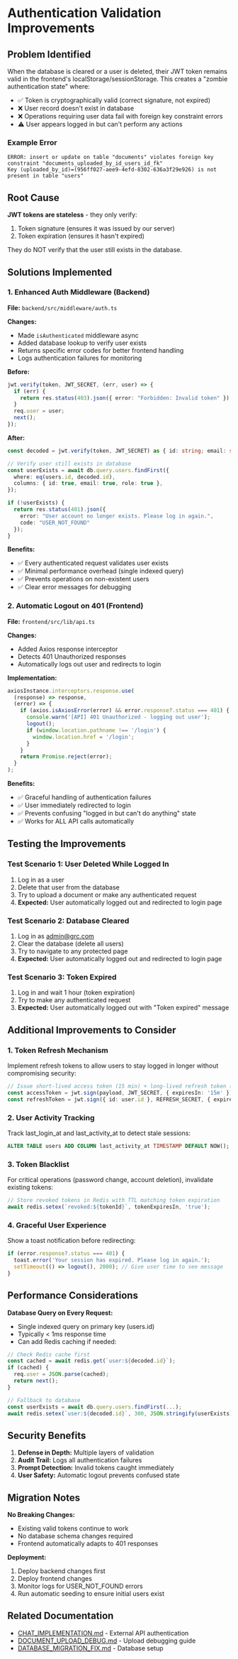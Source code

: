 # Authentication Validation Improvements

## Problem Identified

When the database is cleared or a user is deleted, their JWT token remains valid in the frontend's localStorage/sessionStorage. This creates a "zombie authentication state" where:

- ✅ Token is cryptographically valid (correct signature, not expired)
- ❌ User record doesn't exist in database
- ❌ Operations requiring user data fail with foreign key constraint errors
- ⚠️ User appears logged in but can't perform any actions

### Example Error
```
ERROR: insert or update on table "documents" violates foreign key constraint "documents_uploaded_by_id_users_id_fk"
Key (uploaded_by_id)=(956ff027-aee9-4efd-8302-636a3f29e926) is not present in table "users"
```

## Root Cause

**JWT tokens are stateless** - they only verify:
1. Token signature (ensures it was issued by our server)
2. Token expiration (ensures it hasn't expired)

They do NOT verify that the user still exists in the database.

## Solutions Implemented

### 1. Enhanced Auth Middleware (Backend)

**File:** `backend/src/middleware/auth.ts`

**Changes:**
- Made `isAuthenticated` middleware async
- Added database lookup to verify user exists
- Returns specific error codes for better frontend handling
- Logs authentication failures for monitoring

**Before:**
```typescript
jwt.verify(token, JWT_SECRET, (err, user) => {
  if (err) {
    return res.status(403).json({ error: "Forbidden: Invalid token" });
  }
  req.user = user;
  next();
});
```

**After:**
```typescript
const decoded = jwt.verify(token, JWT_SECRET) as { id: string; email: string; role: string };

// Verify user still exists in database
const userExists = await db.query.users.findFirst({
  where: eq(users.id, decoded.id),
  columns: { id: true, email: true, role: true },
});

if (!userExists) {
  return res.status(401).json({ 
    error: "User account no longer exists. Please log in again.",
    code: "USER_NOT_FOUND"
  });
}
```

**Benefits:**
- ✅ Every authenticated request validates user exists
- ✅ Minimal performance overhead (single indexed query)
- ✅ Prevents operations on non-existent users
- ✅ Clear error messages for debugging

### 2. Automatic Logout on 401 (Frontend)

**File:** `frontend/src/lib/api.ts`

**Changes:**
- Added Axios response interceptor
- Detects 401 Unauthorized responses
- Automatically logs out user and redirects to login

**Implementation:**
```typescript
axiosInstance.interceptors.response.use(
  (response) => response,
  (error) => {
    if (axios.isAxiosError(error) && error.response?.status === 401) {
      console.warn('[API] 401 Unauthorized - logging out user');
      logout();
      if (window.location.pathname !== '/login') {
        window.location.href = '/login';
      }
    }
    return Promise.reject(error);
  }
);
```

**Benefits:**
- ✅ Graceful handling of authentication failures
- ✅ User immediately redirected to login
- ✅ Prevents confusing "logged in but can't do anything" state
- ✅ Works for ALL API calls automatically

## Testing the Improvements

### Test Scenario 1: User Deleted While Logged In

1. Log in as a user
2. Delete that user from the database
3. Try to upload a document or make any authenticated request
4. **Expected:** User automatically logged out and redirected to login page

### Test Scenario 2: Database Cleared

1. Log in as admin@grc.com
2. Clear the database (delete all users)
3. Try to navigate to any protected page
4. **Expected:** User automatically logged out and redirected to login page

### Test Scenario 3: Token Expired

1. Log in and wait 1 hour (token expiration)
2. Try to make any authenticated request
3. **Expected:** User automatically logged out with "Token expired" message

## Additional Improvements to Consider

### 1. Token Refresh Mechanism
Implement refresh tokens to allow users to stay logged in longer without compromising security:
```typescript
// Issue short-lived access token (15 min) + long-lived refresh token (7 days)
const accessToken = jwt.sign(payload, JWT_SECRET, { expiresIn: '15m' });
const refreshToken = jwt.sign({ id: user.id }, REFRESH_SECRET, { expiresIn: '7d' });
```

### 2. User Activity Tracking
Track last_login_at and last_activity_at to detect stale sessions:
```sql
ALTER TABLE users ADD COLUMN last_activity_at TIMESTAMP DEFAULT NOW();
```

### 3. Token Blacklist
For critical operations (password change, account deletion), invalidate existing tokens:
```typescript
// Store revoked tokens in Redis with TTL matching token expiration
await redis.setex(`revoked:${tokenId}`, tokenExpiresIn, 'true');
```

### 4. Graceful User Experience
Show a toast notification before redirecting:
```typescript
if (error.response?.status === 401) {
  toast.error('Your session has expired. Please log in again.');
  setTimeout(() => logout(), 2000); // Give user time to see message
}
```

## Performance Considerations

**Database Query on Every Request:**
- Single indexed query on primary key (users.id)
- Typically < 1ms response time
- Can add Redis caching if needed:

```typescript
// Check Redis cache first
const cached = await redis.get(`user:${decoded.id}`);
if (cached) {
  req.user = JSON.parse(cached);
  return next();
}

// Fallback to database
const userExists = await db.query.users.findFirst(...);
await redis.setex(`user:${decoded.id}`, 300, JSON.stringify(userExists)); // 5 min cache
```

## Security Benefits

1. **Defense in Depth:** Multiple layers of validation
2. **Audit Trail:** Logs all authentication failures
3. **Prompt Detection:** Invalid tokens caught immediately
4. **User Safety:** Automatic logout prevents confused state

## Migration Notes

**No Breaking Changes:**
- Existing valid tokens continue to work
- No database schema changes required
- Frontend automatically adapts to 401 responses

**Deployment:**
1. Deploy backend changes first
2. Deploy frontend changes
3. Monitor logs for USER_NOT_FOUND errors
4. Run automatic seeding to ensure initial users exist

## Related Documentation

- [CHAT_IMPLEMENTATION.md](./CHAT_IMPLEMENTATION.md) - External API authentication
- [DOCUMENT_UPLOAD_DEBUG.md](./DOCUMENT_UPLOAD_DEBUG.md) - Upload debugging guide
- [DATABASE_MIGRATION_FIX.md](./DATABASE_MIGRATION_FIX.md) - Database setup

